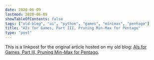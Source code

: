 ```yaml
---
date: 2020-06-09
lastmod: 2020-06-09
showTableOfContents: false
tags: ["old-blog", "ai", "python", "games", "minimax", "pentago"]
title: "AIs for Games, Part III, Pruning Min-Max for Pentago"
type: "post"
---
```


This is a linkpost for the original article hosted on my old blog: [AIs for Games, Part III, Pruning Min-Max for Pentago](https://lovkush-a.github.io/ai/python/2020/06/09/games3.html). 